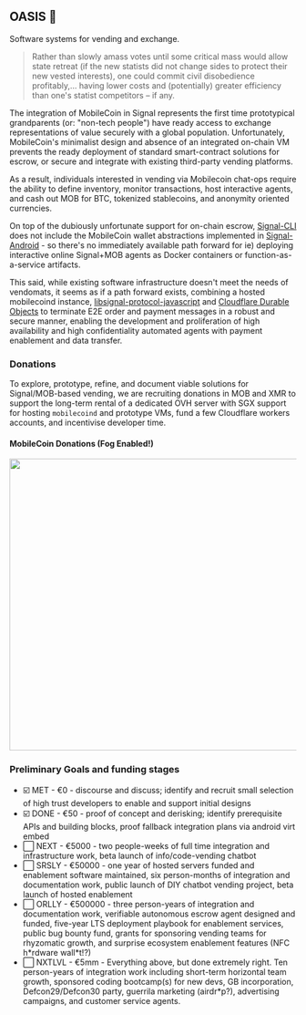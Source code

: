 
## OASIS 🏁

Software systems for vending and exchange.

> Rather than slowly amass votes until some critical mass would allow state retreat (if the new statists did not change sides to protect their new vested interests), one could commit civil disobedience profitably,... having lower costs and (potentially) greater efficiency than one's statist competitors – if any.

The integration of MobileCoin in Signal represents the first time prototypical grandparents (or: "non-tech people") have ready access to exchange representations of value securely with a global population. Unfortunately, MobileCoin's minimalist design and absence of an integrated on-chain VM prevents the ready deployment of standard smart-contract solutions for escrow, or secure and integrate with existing third-party vending platforms.

As a result, individuals interested in vending via Mobilecoin chat-ops require the ability to define inventory, monitor transactions, host interactive agents, and cash out MOB for BTC, tokenized stablecoins, and anonymity oriented currencies.

On top of the dubiously unfortunate support for on-chain escrow, [Signal-CLI](https://github.com/AsamK/signal-cli) does not include the MobileCoin wallet abstractions implemented in [Signal-Android](https://github.com/signalapp/Signal-Android) - so there's no immediately available path forward for ie) deploying interactive online Signal+MOB agents as Docker containers or function-as-a-service artifacts.

This said, while existing software infrastructure doesn't meet the needs of vendomats, it seems as if a path forward exists, combining a hosted mobilecoind instance, [libsignal-protocol-javascript](https://github.com/signalapp/libsignal-protocol-javascript) and [Cloudflare Durable Objects](https://developers.cloudflare.com/workers/learning/using-durable-objects) to terminate E2E order and payment messages in a robust and secure manner, enabling the development and proliferation of high availability and high confidentiality automated agents with payment enablement and data transfer.

### Donations

To explore, prototype, refine, and document viable solutions for Signal/MOB-based vending, we are recruiting donations in MOB and XMR to support the long-term rental of a dedicated OVH server with SGX support for hosting `mobilecoind` and prototype VMs, fund a few Cloudflare workers accounts, and incentivise developer time.


#### MobileCoin Donations (Fog Enabled!)

<img src="https://user-images.githubusercontent.com/82622706/115127227-ecb90980-9fa2-11eb-8128-1fb375caec08.gif" width="512">


### Preliminary Goals and funding stages

 * ☑️ MET - €0 - discourse and discuss; identify and recruit small selection of high trust developers to enable and support initial designs
 * ☑️ DONE - €50 - proof of concept and derisking; identify prerequisite APIs and building blocks, proof fallback integration plans via android virt embed
 * ⬜ NEXT - €5000 - two people-weeks of full time integration and infrastructure work, beta launch of info/code-vending chatbot
 * ⬜ SRSLY - €50000 - one year of hosted servers funded and enablement software maintained, six person-months of integration and documentation work, public launch of DIY chatbot vending project, beta launch of hosted enablement
 * ⬜ ORLLY - €500000 - three person-years of integration and documentation work, verifiable autonomous escrow agent designed and funded, five-year LTS deployment playbook for enablement services, public bug bounty fund, grants for sponsoring vending teams for rhyzomatic growth, and surprise ecosystem enablement features (NFC h\*rdware wall\*t!?)
 * ⬜ NXTLVL - €5mm - Everything above, but done extremely right. Ten person-years of integration work including short-term horizontal team growth, sponsored coding bootcamp(s) for new devs, GB incorporation, Defcon29/Defcon30 party, guerrila marketing (airdr\*p?), advertising campaigns, and customer service agents.
